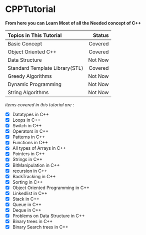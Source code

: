 # CPPTutorial

**From here you can Learn Most of all the Needed concept of C++**

| Topics in This Tutorial        |  Status |
| :----------------------------- | ------: |
| Basic Concept                  | Covered |
| Object Oriented C++            | Covered |
| Data Structure                 | Not Now |
| Standard Template Library(STL) | Covered |
| Greedy Algorithms              | Not Now |
| Dynamic Programming            | Not Now |
| String Algorithms              | Not Now |

_items covered in this tutorial are :_

- [x] Datatypes in C++
- [x] Loops in C++
- [x] Switch in C++
- [x] Operators in C++
- [x] Patterns in C++
- [x] Functions in C++
- [x] All types of Arrays in C++
- [x] Pointers in C++
- [x] Strings in C++
- [x] BitManipulation in C++
- [x] recursion in C++
- [x] BackTracking in C++
- [x] Sorting in C++
- [x] Object Oriented Programming in C++
- [x] Linkedlist in C++
- [x] Stack in C++
- [x] Queue in C++
- [x] Deque in C++
- [x] Problems on Data Structure in C++
- [x] Binary trees in C++
- [x] Binary Search trees in C++
